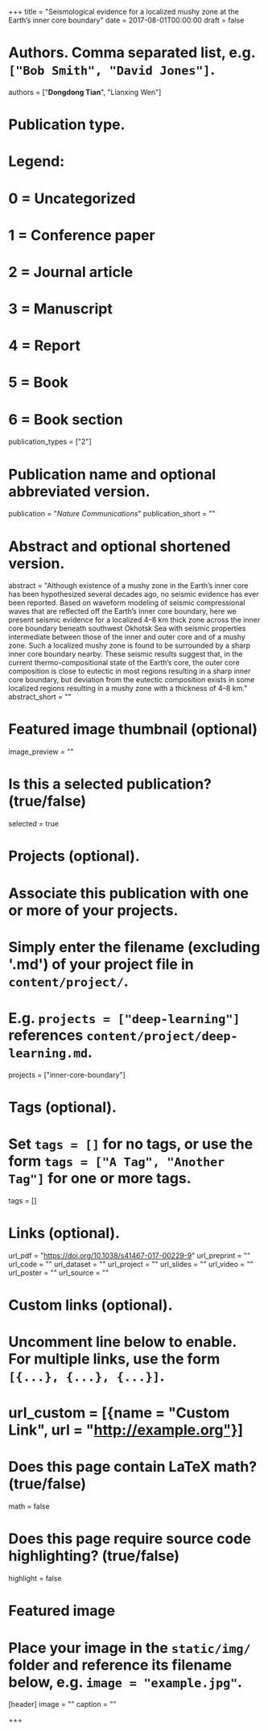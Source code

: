 +++
title = "Seismological evidence for a localized mushy zone at the Earth’s inner core boundary"
date = 2017-08-01T00:00:00
draft = false

# Authors. Comma separated list, e.g. `["Bob Smith", "David Jones"]`.
authors = ["**Dongdong Tian**", "Lianxing Wen"]

# Publication type.
# Legend:
# 0 = Uncategorized
# 1 = Conference paper
# 2 = Journal article
# 3 = Manuscript
# 4 = Report
# 5 = Book
# 6 = Book section
publication_types = ["2"]

# Publication name and optional abbreviated version.
publication = "*Nature Communications*"
publication_short = ""

# Abstract and optional shortened version.
abstract = "Although existence of a mushy zone in the Earth’s inner core has been hypothesized several decades ago, no seismic evidence has ever been reported. Based on waveform modeling of seismic compressional waves that are reflected off the Earth’s inner core boundary, here we present seismic evidence for a localized 4–8 km thick zone across the inner core boundary beneath southwest Okhotsk Sea with seismic properties intermediate between those of the inner and outer core and of a mushy zone. Such a localized mushy zone is found to be surrounded by a sharp inner core boundary nearby. These seismic results suggest that, in the current thermo-compositional state of the Earth’s core, the outer core composition is close to eutectic in most regions resulting in a sharp inner core boundary, but deviation from the eutectic composition exists in some localized regions resulting in a mushy zone with a thickness of 4–8 km."
abstract_short = ""

# Featured image thumbnail (optional)
image_preview = ""

# Is this a selected publication? (true/false)
selected = true

# Projects (optional).
#   Associate this publication with one or more of your projects.
#   Simply enter the filename (excluding '.md') of your project file in `content/project/`.
#   E.g. `projects = ["deep-learning"]` references `content/project/deep-learning.md`.
projects = ["inner-core-boundary"]

# Tags (optional).
#   Set `tags = []` for no tags, or use the form `tags = ["A Tag", "Another Tag"]` for one or more tags.
tags = []

# Links (optional).
url_pdf = "https://doi.org/10.1038/s41467-017-00229-9"
url_preprint = ""
url_code = ""
url_dataset = ""
url_project = ""
url_slides = ""
url_video = ""
url_poster = ""
url_source = ""

# Custom links (optional).
#   Uncomment line below to enable. For multiple links, use the form `[{...}, {...}, {...}]`.
# url_custom = [{name = "Custom Link", url = "http://example.org"}]

# Does this page contain LaTeX math? (true/false)
math = false

# Does this page require source code highlighting? (true/false)
highlight = false

# Featured image
# Place your image in the `static/img/` folder and reference its filename below, e.g. `image = "example.jpg"`.
[header]
image = ""
caption = ""

+++
